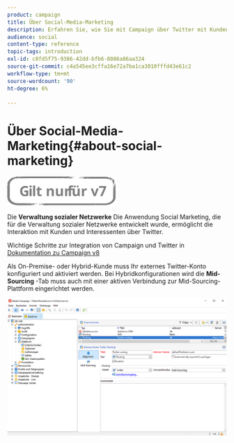```yaml
---
product: campaign
title: Über Social-Media-Marketing
description: Erfahren Sie, wie Sie mit Campaign über Twitter mit Kunden interagieren können.
audience: social
content-type: reference
topic-tags: introduction
exl-id: c8fd5f75-9386-42dd-bfb6-8086a86aa324
source-git-commit: c4a545ee3cffa16e72a7ba1ca3010fffd43e61c2
workflow-type: tm+mt
source-wordcount: '90'
ht-degree: 6%

---
```


# Über Social-Media-Marketing{#about-social-marketing}

![](../../assets/v7-only.svg)

Die **Verwaltung sozialer Netzwerke** Die Anwendung Social Marketing, die für die Verwaltung sozialer Netzwerke entwickelt wurde, ermöglicht die Interaktion mit Kunden und Interessenten über Twitter.

Wichtige Schritte zur Integration von Campaign und Twitter in [Dokumentation zu Campaign v8](https://experienceleague.adobe.com/docs/campaign/campaign-v8/connect/ac-tw.html)

Als On-Premise- oder Hybrid-Kunde muss Ihr externes Twitter-Konto konfiguriert und aktiviert werden. Bei Hybridkonfigurationen wird die **Mid-Sourcing** -Tab muss auch mit einer aktiven Verbindung zur Mid-Sourcing-Plattform eingerichtet werden.

![](assets/tw-external-account.png)
